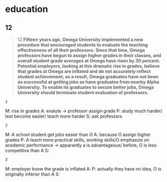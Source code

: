 education
=====
12
------------
>12
>**Fifteen years ago, Omega University implemented a new procedure that encouraged students to evaluate the teaching effectiveness of all their professors. Since that time, Omega professors have begun to assign higher grades in their classes, and overall student grade averages at Omega have risen by 30 percent. Potential employers, looking at this dramatic rise in grades, believe that grades at Omega are inflated and do not accurately reflect student achievement; as a result, Omega graduates have not been as successful at getting jobs as have graduates from nearby Alpha University. To enable its graduates to secure better jobs, Omega University should terminate student evaluation of professors.**

    1
M: rise in grades
A: evalute -> professor assign grade
P: study much harder/ test become easier/ teach more harder
S: ask professors

    2
M: A school student get jobs easier than O 
A: because O assign higher grades
P: A teach more practical skills, working skills/O emphasize on acedemic performance -> apparantly a is advantageous/ before, O is less competitive than A
S:

    3
M: employer know the grade is inflated
A: 
P: actually they have no idea, O is originally inferior than A
S:


<!--stackedit_data:
eyJoaXN0b3J5IjpbLTIxNDA1NTgyNDldfQ==
-->